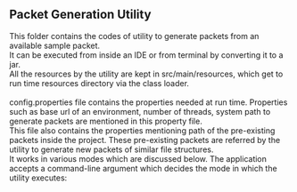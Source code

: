 ## Packet Generation Utility
This folder contains the codes of utility to generate packets from an available sample packet.  
It can be executed from inside an IDE or from terminal by converting it to a jar.  
All the resources by the utility are kept in src/main/resources, which get to run time resources directory via the class loader.<br/>
<br/>
config.properties file contains the properties needed at run time. Properties such as base url of an environment, number of threads, system path to generate packets are mentioned in this property file.<br/>
This file also contains the properties mentioning path of the pre-existing packets inside the project. These pre-existing packets are referred by the utility to generate new packets of similar file structures. <br/>
It works in various modes which are discussed below. The application accepts a command-line argument which decides the mode in which the utility executes:<br/>
